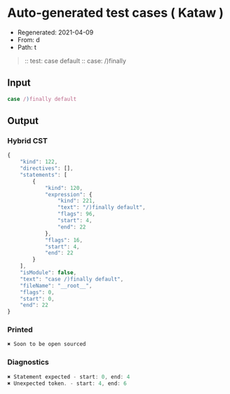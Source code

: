 # Auto-generated test cases ( Kataw )
- Regenerated: 2021-04-09
- From: d
- Path: t
> :: test: case default
> :: case: /)finally
## Input

`````js
case /)finally default
`````

## Output

### Hybrid CST

```javascript
{
    "kind": 122,
    "directives": [],
    "statements": [
        {
            "kind": 120,
            "expression": {
                "kind": 221,
                "text": "/)finally default",
                "flags": 96,
                "start": 4,
                "end": 22
            },
            "flags": 16,
            "start": 4,
            "end": 22
        }
    ],
    "isModule": false,
    "text": "case /)finally default",
    "fileName": "__root__",
    "flags": 0,
    "start": 0,
    "end": 22
}
```

### Printed

```javascript
✖ Soon to be open sourced
```

### Diagnostics

```javascript
✖ Statement expected - start: 0, end: 4
✖ Unexpected token. - start: 4, end: 6

```

